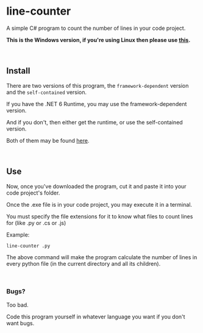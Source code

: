 # line-counter
 A simple C# program to count the number of lines in your code project.

**This is the Windows version, if you're using Linux then please use [this](https://github.com/prokenz101/line-counter/tree/linux-x64).**

<br />

## Install

There are two versions of this program, the `framework-dependent` version and the `self-contained` version.

If you have the .NET 6 Runtime, you may use the framework-dependent version.

And if you don't, then either get the runtime, or use the self-contained version.

Both of them may be found [here](https://github.com/prokenz101/line-counter/releases/latest).

<br />

## Use

Now, once you've downloaded the program, cut it and paste it into your code project's folder.

Once the .exe file is in your code project, you may execute it in a terminal.

You must specify the file extensions for it to know what files to count lines for (like .py or .cs or .js)

Example:

```bash
line-counter .py
```

The above command will make the program calculate the number of lines in every python file (in the current directory and all its children).

<br />

### Bugs?
Too bad.

Code this program yourself in whatever language you want if you don't want bugs.
